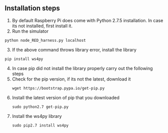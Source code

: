 ## Installation steps ##
1. By default Raspberry Pi does come with Python 2.7.5 installation. In case its not installed, first install it.
2. Run the simulator
  <pre><code>python node_RED_harness.py localhost</code></pre>
3. If the above command throws library error, install the library
  <pre><code>pip install ws4py</code></pre>
4. In case pip did not install the library properly carry out the following steps
  1. Check for the pip version, if its not the latest, download it
     <pre><code>wget https://bootstrap.pypa.io/get-pip.py</code></pre>
  2. Install the latest version of pip that you downloaded
     <pre><code>sudo python2.7 get-pip.py</code></pre> 
  3. Install the ws4py library
     <pre><code>sudo pip2.7 install ws4py</code</pre>
